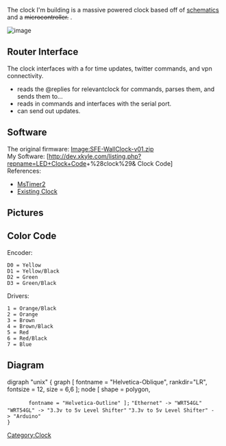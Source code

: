 The clock I'm building is a massive <led> powered clock based off of
[schematics](http://www.sparkfun.com/commerce/tutorial_info.php?tutorials_id=47&page=6|these)
and a ~~<pic> microcontroller.~~ <Arduino>.

![](clock.jpg "image")

Router Interface
----------------

The clock interfaces with a <Wrt54gl> for time updates, twitter
commands, and vpn connectivity.

-   <get-twitter> reads the @replies for relevantclock for commands,
    parses them, and sends them to...
-   <clockctl> reads in commands and interfaces with the serial port.
-   <send-twitter> can send out updates.

Software
--------

The original firmware: <Image:SFE-WallClock-v01.zip>\
My Software:
[<http://dev.xkyle.com/listing.php?repname=LED+Clock+Code>+%28clock%29&
Clock Code]\
References:

-   [MsTimer2](http://www.arduino.cc/playground/Main/MsTimer2)
-   [Existing
    Clock](http://www.arduino.cc/cgi-bin/yabb2/YaBB.pl?num=1206916512)

Pictures
--------

Color Code
----------

Encoder:

    D0 = Yellow
    D1 = Yellow/Black
    D2 = Green
    D3 = Green/Black

Drivers:

    1 = Orange/Black
    2 = Orange
    3 = Brown
    4 = Brown/Black
    5 = Red
    6 = Red/Black
    7 = Blue

Diagram
-------

<graph> digraph "unix" { graph [ fontname = "Helvetica-Oblique",
rankdir="LR", fontsize = 12, size = 6,6 ]; node [ shape = polygon,

`       fontname = "Helvetica-Outline" ];` `"Ethernet" -> "WRT54GL"`
`"WRT54GL" -> "3.3v to 5v Level Shifter"`
`"3.3v to 5v Level Shifter" -> "Arduino"`\
`}`

</graph>

<Category:Clock>

